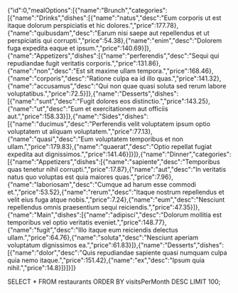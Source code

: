 

{"id":0,"mealOptions":[{"name":"Brunch","categories":[{"name":"Drinks","dishes":[{"name":"natus","desc":"Eum corporis ut est itaque dolorum perspiciatis et hic dolores.","price":177.78},{"name":"quibusdam","desc":"Earum nisi saepe aut repellendus et ut perspiciatis qui corrupti.","price":54.38},{"name":"enim","desc":"Dolorem fuga expedita eaque et ipsum.","price":140.69}]},{"name":"Appetizers","dishes":[{"name":"perferendis","desc":"Sequi qui repudiandae fugit veritatis corporis.","price":131.86},{"name":"non","desc":"Est sit maxime ullam tempora.","price":168.46},{"name":"corporis","desc":"Ratione culpa ea id illo quas.","price":141.32},{"name":"accusamus","desc":"Qui non quae quasi soluta sed rerum labore voluptatibus.","price":72.5}]},{"name":"Desserts","dishes":[{"name":"sunt","desc":"Fugit dolores eos distinctio.","price":143.25},{"name":"ut","desc":"Eum et exercitationem aut officiis aut.","price":158.33}]},{"name":"Sides","dishes":[{"name":"ducimus","desc":"Perferendis velit voluptatem ipsum optio voluptatem ut aliquam voluptatem.","price":77.13},{"name":"quasi","desc":"Eum voluptatem temporibus et non ullam.","price":179.83},{"name":"quaerat","desc":"Optio repellat fugiat expedita aut dignissimos.","price":141.46}]}]},{"name":"Dinner","categories":[{"name":"Appetizers","dishes":[{"name":"sapiente","desc":"Temporibus quas tenetur nihil corrupti.","price":17.87},{"name":"aut","desc":"In veritatis natus quo voluptas est quia maiores quas.","price":7.96},{"name":"laboriosam","desc":"Cumque ad harum esse commodi et.","price":53.52},{"name":"rerum","desc":"Itaque nostrum repellendus et velit eius fuga atque nobis.","price":7.24},{"name":"eum","desc":"Nesciunt repellendus omnis praesentium sequi reiciendis.","price":47.35}]},{"name":"Main","dishes":[{"name":"adipisci","desc":"Dolorum mollitia est temporibus vel optio veritatis eveniet.","price":148.77},{"name":"fugit","desc":"Illo itaque eum reiciendis delectus ullam.","price":64.76},{"name":"soluta","desc":"Nesciunt aperiam voluptatum dignissimos ea.","price":61.83}]},{"name":"Desserts","dishes":[{"name":"dolor","desc":"Quis repudiandae sapiente quasi numquam culpa quia nemo itaque.","price":151.42},{"name":"ex","desc":"Ipsum quia nihil.","price":14.8}]}]}]}

SELECT * FROM restaurants ORDER BY visitsPerMonth DESC LIMIT 100;
